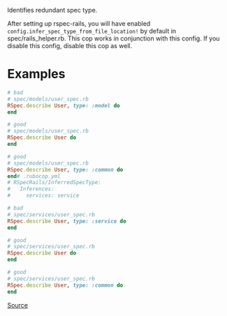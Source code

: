 
Identifies redundant spec type.

After setting up rspec-rails, you will have enabled
`config.infer_spec_type_from_file_location!` by default in
spec/rails_helper.rb. This cop works in conjunction with this config.
If you disable this config, disable this cop as well.

# Examples

```ruby
# bad
# spec/models/user_spec.rb
RSpec.describe User, type: :model do
end

# good
# spec/models/user_spec.rb
RSpec.describe User do
end

# good
# spec/models/user_spec.rb
RSpec.describe User, type: :common do
end# .rubocop.yml
# RSpecRails/InferredSpecType:
#   Inferences:
#     services: service

# bad
# spec/services/user_spec.rb
RSpec.describe User, type: :service do
end

# good
# spec/services/user_spec.rb
RSpec.describe User do
end

# good
# spec/services/user_spec.rb
RSpec.describe User, type: :common do
end
```

[Source](http://www.rubydoc.info/gems/rubocop/RuboCop/Cop/RSpecRails/InferredSpecType)